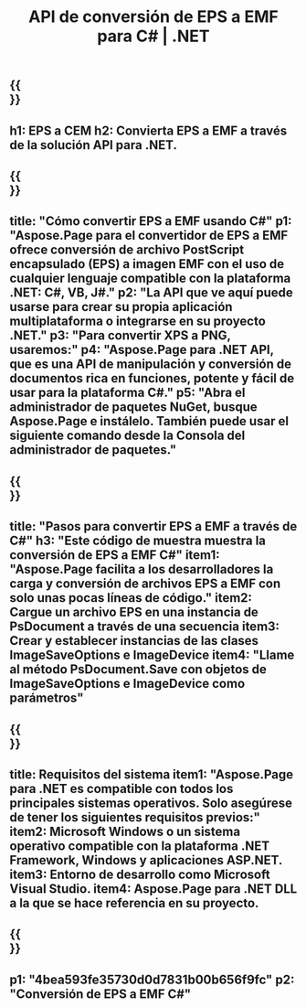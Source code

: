 ﻿---
translation: true
template: /_templates/_conversion-child-net.md
title: API de conversión de EPS a EMF para C# |  .NET
url: /net/conversion/eps-to-emf/
description: Código de muestra para la conversión de EPS a EMF C#. Utilice el código de ejemplo de API para la conversión de archivos EPS por lotes a EMF dentro de VB.NET, Asp.NET o cualquier aplicación basada en .NET.
informat: EPS
outformat: EMF
otherformats: XPS PS
---

{{<section banner>}}
---
h1: EPS a CEM
h2: Convierta EPS a EMF a través de la solución API para .NET.
---

{{<section overview>}}
---
title: "Cómo convertir EPS a EMF usando C#"
p1: "Aspose.Page para el convertidor de EPS a EMF ofrece conversión de archivo PostScript encapsulado (EPS) a imagen EMF con el uso de cualquier lenguaje compatible con la plataforma .NET: C#, VB, J#."
p2: "La API que ve aquí puede usarse para crear su propia aplicación multiplataforma o integrarse en su proyecto .NET."
p3: "Para convertir XPS a PNG, usaremos:"
p4: "Aspose.Page para .NET API, que es una API de manipulación y conversión de documentos rica en funciones, potente y fácil de usar para la plataforma C#."
p5: "Abra el administrador de paquetes NuGet, busque Aspose.Page e instálelo. También puede usar el siguiente comando desde la Consola del administrador de paquetes."
---

{{<section feature1>}}
---
title: "Pasos para convertir EPS a EMF a través de C#"
h3: "Este código de muestra muestra la conversión de EPS a EMF C#"
item1: "Aspose.Page facilita a los desarrolladores la carga y conversión de archivos EPS a EMF con solo unas pocas líneas de código."
item2: Cargue un archivo EPS en una instancia de PsDocument a través de una secuencia
item3: Crear y establecer instancias de las clases ImageSaveOptions e ImageDevice
item4: "Llame al método PsDocument.Save con objetos de ImageSaveOptions e ImageDevice como parámetros"
---

{{<section feature2>}}
---
title: Requisitos del sistema
item1: "Aspose.Page para .NET es compatible con todos los principales sistemas operativos. Solo asegúrese de tener los siguientes requisitos previos:"
item2: Microsoft Windows o un sistema operativo compatible con la plataforma .NET Framework, Windows y aplicaciones ASP.NET.
item3: Entorno de desarrollo como Microsoft Visual Studio.
item4: Aspose.Page para .NET DLL a la que se hace referencia en su proyecto.
---

{{<section gist>}}
---
p1: "4bea593fe35730d0d7831b00b656f9fc"
p2: "Conversión de EPS a EMF C#"
---
